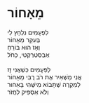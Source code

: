 # מֵאָחוֹר

לִפְעָמִים נִלְחַץ לִי\
בְּעִקָּר מֵאָחוֹר\
וְאָז הוּא בּוֹרֵחַ\
אַבְּסְטְרַקְטִי, כָּחֹל\
\
לַפְּעָמִים כְּשֶׁאֲנִי זָז\
אֲנִי מַשְׁאִיר אֶת רֹב רֻבִּי מֵאָחוֹר\
לְמִקְרֶה שֶׁתָּבוֹא מִישֶׁהִי בָּאִחוּר\
וְלֹא אַסְפִּיק לַחֲזֹר

